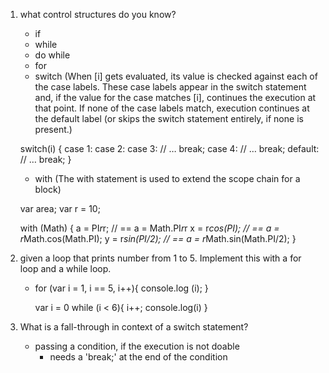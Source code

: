 1. what control structures do you know?

    - if
    - while
    - do while
    - for
    - switch (When [i] gets evaluated, its value is checked against each of the case labels. These case labels appear in the switch statement and, if the value for the case matches [i], continues the execution at that point. If none of the case labels match, execution continues at the default label (or skips the switch statement entirely, if none is present.)

    switch(i) {
    case 1:
    case 2:
    case 3:
        // …
        break;
    case 4:
        // …
        break;
    default:
        // …
        break;
    }

    - with (The with statement is used to extend the scope chain for a block)

    var area;
    var r = 10;

    with (Math) {
        a = PI*r*r;       // == a = Math.PI*r*r
        x = r*cos(PI);    // == a = r*Math.cos(Math.PI);
        y = r*sin(PI/2);  // == a = r*Math.sin(Math.PI/2);
    }
    

2. given a loop that prints number from 1 to 5. Implement this with a for loop and a while loop.

    - 
        for (var i = 1, i == 5, i++){
            console.log (i);
        }

        var i = 0
        while (i < 6){
            i++;
            console.log(i)
        }

3. What is a fall-through in context of a switch statement?

    - passing a condition, if the execution is not doable
        - needs a 'break;' at the end of the condition